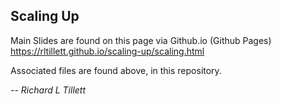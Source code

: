 ## Scaling Up

Main Slides are found on this page via Github.io (Github Pages)
https://rltillett.github.io/scaling-up/scaling.html

Associated files are found above, in this repository.


_-- Richard L Tillett_

